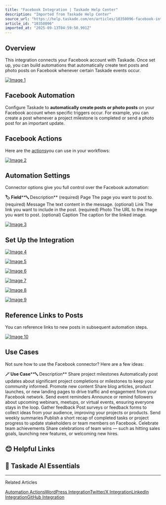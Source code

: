 ```yaml
---
title: "Facebook Integration | Taskade Help Center"
description: "Imported from Taskade Help Center"
source_url: "https://help.taskade.com/en/articles/10350096-facebook-integration"
article_id: "10350096"
imported_at: "2025-09-13T04:59:50.991Z"
---
```


**Overview**
------------

This integration connects your Facebook account with Taskade. Once set up, you can build automations that automatically create text posts and photo posts on Facebook whenever certain Taskade events occur.

[![Image 1](../../.gitbook/assets/imported/facebook-integration-1.jpg)](https://downloads.intercomcdn.com/i/o/plyqw4hf/1348790271/d5378060a736db13d10017510321/facebook-integration-2.jpg?expires=1757741400&signature=0e4095ad1b1b0972fc1a2ed58144caee2569af458c7422ec0e11232908c01e1a&req=dSMjHs53nYNYWPMW1HO4zYSwSkVirVLKwUZzC1oVVl0sJCSkrFj5%2FSN0xhT5%0AVa5W%2BIpKJPRVHnqk4I8%3D%0A)

**Facebook Automation**
-----------------------

Configure Taskade to **automatically create posts or photo posts** on your Facebook account when specific triggers occur. For example, you can create a post whenever a project milestone is completed or send a photo post for an important update.

**Facebook Actions**
--------------------

Here are the [actions](https://intercom.help/taskade/en/articles/8958467)you can use in your workflows:

[![Image 2](../../.gitbook/assets/imported/facebook-integration-2.jpg)](https://downloads.intercomcdn.com/i/o/plyqw4hf/1348790273/4cd0bc8da3b4a61704a5f1b099a5/facebook-integration-1.jpg?expires=1757741400&signature=f2882659c116596a3c0e95a015d05f5811e581963614ddf6943cf6049a94f658&req=dSMjHs53nYNYWvMW1HO4zR7I5bthx51pV4yCDgvIabTUYFK0vvMmzvn9n7XG%0AVFf1BenbRk0QWH97SPs%3D%0A)

**Automation Settings**
-----------------------

Connector options give you full control over the Facebook automation:

**🏷️ Field****🔤 Description**
(required) Page The page you want to post to.
(required) Message The text content in the message.
(optional) Link The link you want to include in the post.
(required) Photo The URL to the image you want to post.
(optional) Caption The caption for the linked image.

[![Image 3](../../.gitbook/assets/imported/facebook-integration-3.jpg)](https://downloads.intercomcdn.com/i/o/plyqw4hf/1348790279/e09a39580583230c1fb089befc35/facebook-integration-2.jpg?expires=1757741400&signature=619cdac3027e56a5e21de468ac98419b8ea4e68806b88c8dee03430039a6e624&req=dSMjHs53nYNYUPMW1HO4zYyE%2B1iubF5pVtYJ16Ll20TcpdEg7ud2gjcGBxEI%0AhWdkSi1KHM0A2tcr8WI%3D%0A)

**Set Up the Integration**
--------------------------

[![Image 4](../../.gitbook/assets/imported/facebook-integration-4.jpg)](https://downloads.intercomcdn.com/i/o/plyqw4hf/1348790278/48805e8343a5492d9e76ddf3b841/connect-facebook.jpg?expires=1757741400&signature=16aefccf8e9b5b2d0002299611c4ffcece0a2b3c12e05645092bd0c12be7b3b8&req=dSMjHs53nYNYUfMW1HO4zT%2Ffq2rwRxoX%2Bv7MR4umVTLfgS%2FKO6w9rb38%2BW0y%0AVvsKe%2Bg%2FRFL2oL828uU%3D%0A)

[![Image 5](../../.gitbook/assets/imported/facebook-integration-5.jpg)](https://downloads.intercomcdn.com/i/o/plyqw4hf/1348790274/e5422bcf64baab81a92e01fef622/configure-facebook-1.jpg?expires=1757741400&signature=1dcb5287bd6ecc223bdada38cd58ca22f5d52f4f2851b347e5ba61fab8b71f78&req=dSMjHs53nYNYXfMW1HO4zVL5%2B5vrMtAWMqDz4wvKj6hVB%2F6Op%2BLREiWVdwJW%0AF2Sw3iAkKp0UOVfB07I%3D%0A)

[![Image 6](../../.gitbook/assets/imported/facebook-integration-6.jpg)](https://downloads.intercomcdn.com/i/o/plyqw4hf/1348790270/e890b30490c6b13a66a2427453b8/configure-facebook-2.jpg?expires=1757741400&signature=3f873279071bc061f95e54ef2af3cd826c8cd7cb2481578ca2cfcd68b01d247a&req=dSMjHs53nYNYWfMW1HO4zX82Svya%2F9Mkj3WD8Y7M8JupER3jW%2Fd6l5Ba0YDP%0AJzr305sQBmaMyYBAkTg%3D%0A)

[![Image 7](../../.gitbook/assets/imported/facebook-integration-7.jpg)](https://downloads.intercomcdn.com/i/o/plyqw4hf/1348790276/ee368497eaacfc6c4289649111c4/configure-facebook-3.jpg?expires=1757741400&signature=57b5c7f542b430b585aa3270ea5e0500e8a6fce84ccfa63009d84849b0d60d62&req=dSMjHs53nYNYX%2FMW1HO4za4Hg4MFgfF89HkoH%2Bq4Vzp2wJ4ADRCAu1zoKIgw%0A2H5Rjnxb1LOzDzRI%2FM4%3D%0A)

[![Image 8](../../.gitbook/assets/imported/facebook-integration-8.jpg)](https://downloads.intercomcdn.com/i/o/plyqw4hf/1348790285/7a6ad5e501c64394030fff4fb611/configure-facebook-5.jpg?expires=1757741400&signature=0abf9c9305773be3553a88aae1391c80e9a07b39612e1e0dd4f31d38ab9d3fcb&req=dSMjHs53nYNXXPMW1HO4zfHWPRw7NZlQX4Hq3PhMH8cJGrs%2FSztfPxcWyXYe%0ANbgwID7HHhVfZI2TZco%3D%0A)

[![Image 9](../../.gitbook/assets/imported/facebook-integration-9.jpg)](https://downloads.intercomcdn.com/i/o/plyqw4hf/1348790283/9d449bdf43b184a6f68016e42f0a/configure-facebook-6.jpg?expires=1757741400&signature=080de8a5bab7738bd1e716a81e14d95e32b8cf08fee4e415283be53f64218ac3&req=dSMjHs53nYNXWvMW1HO4zaOTJyJ8rXK7j5hwrH4%2BFGrHdOs%2BHUCqkpPnTDWG%0Aqc5KtoDk2IYaX4XodUU%3D%0A)

**Reference Links to Posts**
----------------------------

You can reference links to new posts in subsequent automation steps.

[![Image 10](../../.gitbook/assets/imported/facebook-integration-10.jpg)](https://downloads.intercomcdn.com/i/o/plyqw4hf/1348790284/959f050a496363681462a1e1ada6/reference-facebook-post.jpg?expires=1757741400&signature=6f72ebc7158bdb927162a384e63d12716c8d0af38f7d16f8ab74c64cd793ecaa&req=dSMjHs53nYNXXfMW1HO4zZH%2Bnme4eOgZ7TfrUiTcKSBcIIq%2B5fALFJO3ncUA%0AMVdexzE9VLA%2BkpRThEE%3D%0A)

**Use Cases**
-------------

Not sure how to use the Facebook connector? Here are a few ideas:

**🪄 Use Case****🔤 Description**
Share project milestones Automatically post updates about significant project completions or milestones to keep your community informed.
Promote new content Share blog articles, product launches, or new landing pages to drive traffic and engagement from your Facebook network.
Send event reminders Announce or remind followers about upcoming webinars, meetups, or virtual events, ensuring everyone stays in the loop.
Gather feedback Post surveys or feedback forms to collect ideas from your audience, improving your projects or products.
Send weekly summaries Publish a short recap of completed tasks or project progress to update stakeholders or team members on Facebook.
Celebrate team achievements Share celebrations of team wins — such as hitting sales goals, launching new features, or welcoming new hires.

**😊 Helpful Links**
--------------------

🤖 **Taskade AI Essentials**
----------------------------

* * *

Related Articles

[Automation Actions](https://help.taskade.com/en/articles/8958470-automation-actions)[WordPress Integration](https://help.taskade.com/en/articles/8958481-wordpress-integration)[Twitter/X Integration](https://help.taskade.com/en/articles/9941823-twitter-x-integration)[LinkedIn Integration](https://help.taskade.com/en/articles/9994380-linkedin-integration)[GitHub Integration](https://help.taskade.com/en/articles/10393224-github-integration)